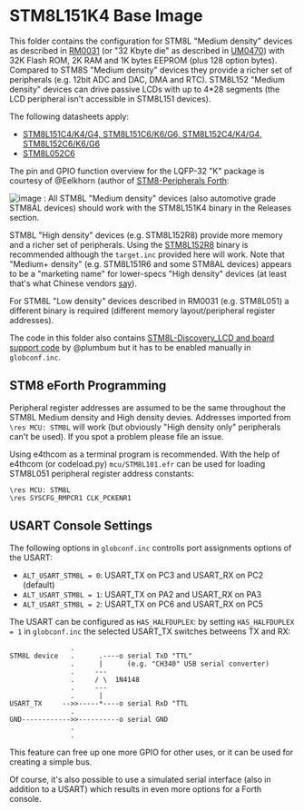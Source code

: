 # STM8L151K4 Base Image

This folder contains the configuration for STM8L "Medium density" devices as described in [RM0031](https://www.st.com/resource/en/reference_manual/cd00218714-stm8l050j3-stm8l051f3-stm8l052c6-stm8l052r8-mcus-and-stm8l151l152-stm8l162-stm8al31-stm8al3l-lines-stmicroelectronics.pdf) (or "32 Kbyte die" as described in [UM0470](https://www.st.com/content/ccc/resource/technical/document/user_manual/ca/89/41/4e/72/31/49/f4/CD00173911.pdf/files/CD00173911.pdf/jcr:content/translations/en.CD00173911.pdf)) with 32K Flash ROM, 2K RAM and 1K bytes EEPROM (plus 128 option bytes). Compared to STM8S "Medium density" devices they provide a richer set of peripherals (e.g. 12bit ADC and DAC, DMA and RTC). STM8L152 "Medium density" devices can drive passive LCDs with up to 4*28 segments (the LCD peripheral isn't accessible in STM8L151 devices).

The following datasheets apply:

* [STM8L151C4/K4/G4, STM8L151C6/K6/G6, STM8L152C4/K4/G4, STM8L152C6/K6/G6](https://www.st.com/resource/en/datasheet/stm8l151K4.pdf)
* [STM8L052C6](https://www.st.com/resource/en/datasheet/stm8l052c6.pdf)

The pin and GPIO function overview for the LQFP-32 "K" package is courtesy of @Eelkhorn (author of [STM8-Peripherals Forth](https://github.com/Eelkhoorn/stm8-peripherals-forth):

![image](https://user-images.githubusercontent.com/5466977/95673419-98bf0980-0ba8-11eb-9b5c-be89e0702ab8.png)
:
All STM8L "Medium density" devices (also automotive grade STM8AL devices) should work with the STM8L151K4 binary in the Releases section.

STM8L "High density" devices (e.g. STM8L152R8) provide more memory and a richer set of peripherals. Using the [STM8L152R8](https://github.com/TG9541/stm8ef/tree/master/STM8L152R8) binary is recommended although the `target.inc` provided here will work. Note that "Medium+ density" (e.g. STM8L151R6 and some STM8AL devices) appears to be a "marketing name" for lower-specs "High density" devices (at least that's what Chinese vendors [say](https://www.aliexpress.com/item/32881789448.html)).

For STM8L "Low density" devices described in RM0031 (e.g. STM8L051) a different binary is required (different memory layout/peripheral register addresses).

The code in this folder also contains [STM8L-Discovery_LCD and board support code](https://github.com/TG9541/stm8ef/tree/master/STM8L-DISCOVERY) by @plumbum but it has to be enabled manually in `globconf.inc`.

## STM8 eForth Programming

Peripheral register addresses are assumed to be the same throughout the STM8L Medium density and High density devies. Addresses imported from `\res MCU: STM8L` will work (but obviously "High density only" peripherals can't be used). If you spot a problem please file an issue.

Using e4thcom as a terminal program is recommended. With the help of e4thcom (or codeload.py) `mcu/STM8L101.efr` can be used for loading STM8L051 peripheral register address constants:

```Forth
\res MCU: STM8L
\res SYSCFG_RMPCR1 CLK_PCKENR1
```

## USART Console Settings

The following options in `globconf.inc` controlls port assignments options of the USART:

* `ALT_USART_STM8L = 0`: USART_TX on PC3 and USART_RX on PC2 (default)
* `ALT_USART_STM8L = 1`: USART_TX on PA2 and USART_RX on PA3
* `ALT_USART_STM8L = 2`: USART_TX on PC6 and USART_RX on PC5

The USART can be configured as `HAS_HALFDUPLEX`: by setting `HAS_HALFDUPLEX = 1` in `globconf.inc` the selected USART_TX switches betweens TX and RX:

```
               .
STM8L device   .      .----o serial TxD "TTL"
               .      |      (e.g. "CH340" USB serial converter)
               .     ---
               .     / \  1N4148
               .     ---
               .      |
USART_TX     -->>-----*----o serial RxD "TTL
               .
GND------------>>----------o serial GND
               .
               .
```

This feature can free up one more GPIO for other uses, or it can be used for creating a simple bus.

Of course, it's also possible to use a simulated serial interface (also in addition to a USART) which results in even more options for a Forth console.
